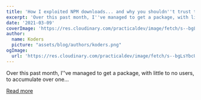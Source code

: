 ```yaml
---
title: 'How I exploited NPM downloads... and why you shouldn''t trust them'
excerpt: 'Over this past month, I''ve managed to get a package, with little to no users, to accumulate over one...'
date: '2021-03-09'
coverImage: 'https://res.cloudinary.com/practicaldev/image/fetch/s--bgLsYbcU--/c_imagga_scale,f_auto,fl_progressive,h_420,q_auto,w_1000/https://dev-to-uploads.s3.amazonaws.com/uploads/articles/y937yhong6fft5chqhev.png'
author:
  name: Koders
  picture: "assets/blog/authors/koders.png"
ogImage:
  url: 'https://res.cloudinary.com/practicaldev/image/fetch/s--bgLsYbcU--/c_imagga_scale,f_auto,fl_progressive,h_420,q_auto,w_1000/https://dev-to-uploads.s3.amazonaws.com/uploads/articles/y937yhong6fft5chqhev.png'
---
```


Over this past month, I''ve managed to get a package, with little to no users, to accumulate over one...

[Read more](https://dev.to/andyrichardsonn/how-i-exploited-npm-downloads-and-why-you-shouldn-t-trust-them-4bme)
